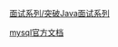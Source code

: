 [面试系列/突破Java面试系列](https://github.com/Wasabi1234/Java-Interview-Tutorial/tree/master/%E9%9D%A2%E8%AF%95%E7%B3%BB%E5%88%97/%E7%AA%81%E7%A0%B4Java%E9%9D%A2%E8%AF%95%E7%B3%BB%E5%88%97)

[mysql官方文档](https://dev.mysql.com/doc/refman/8.0/en/innodb-recovery.html#innodb-crash-recovery)